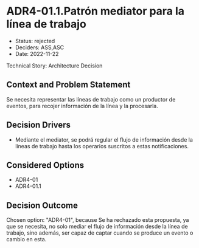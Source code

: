 # ADR4-01.1.Patrón mediator para la línea de trabajo

* Status: rejected
* Deciders: ASS,ASC
* Date: 2022-11-22

Technical Story: Architecture Decision

## Context and Problem Statement

Se necesita representar las líneas de trabajo como un productor de eventos, para recojer información de la línea y la procesarla.

## Decision Drivers

* Mediante el mediator, se podrá regular el flujo de información desde la líneas de trabajo hasta los operarios suscritos a estas notificaciones.

## Considered Options

* ADR4-01
* ADR4-01.1

## Decision Outcome

Chosen option: "ADR4-01", because Se ha rechazado esta propuesta, ya que se necesita, no solo mediar el flujo de información desde la línea de trabajo, sino además, ser capaz de captar cuando se produce un evento o cambio en esta.
